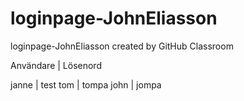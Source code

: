 # loginpage-JohnEliasson
loginpage-JohnEliasson created by GitHub Classroom

Användare   |   Lösenord

janne       |   test
tom         |   tompa
john        |   jompa
